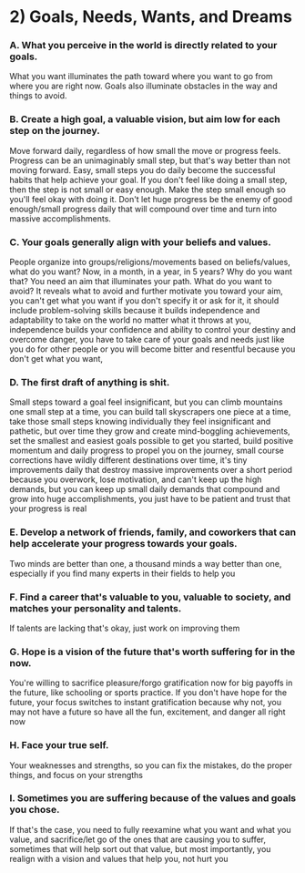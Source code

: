 # 2) Goals, Needs, Wants, and Dreams

### A. What you perceive in the world is directly related to your goals.
What you want illuminates the path toward where you want to go from where you are right now. Goals also illuminate obstacles in the way and things to avoid. 

### B. Create a high goal, a valuable vision, but aim low for each step on the journey.
Move forward daily, regardless of how small the move or progress feels. Progress can be an unimaginably small step, but that's way better than not moving forward. Easy, small steps you do daily become the successful habits that help achieve your goal. If you don't feel like doing a small step, then the step is not small or easy enough. Make the step small enough so you'll feel okay with doing it. Don't let huge progress be the enemy of good enough/small progress daily that will compound over time and turn into massive accomplishments.

### C. Your goals generally align with your beliefs and values.
People organize into groups/religions/movements based on beliefs/values, what do you want? Now, in a month, in a year, in 5 years? Why do you want that? You need an aim that illuminates your path. What do you want to avoid? It reveals what to avoid and further motivate you toward your aim, you can't get what you want if you don't specify it or ask for it, it should include problem-solving skills because it builds independence and adaptability to take on the world no matter what it throws at you, independence builds your confidence and ability to control your destiny and overcome danger, you have to take care of your goals and needs just like you do for other people or you will become bitter and resentful because you don't get what you want, 

### D. The first draft of anything is shit.
Small steps toward a goal feel insignificant, but you can climb mountains one small step at a time, you can build tall skyscrapers one piece at a time, take those small steps knowing individually they feel insignificant and pathetic, but over time they grow and create mind-boggling achievements, set the smallest and easiest goals possible to get you started, build positive momentum and daily progress to propel you on the journey, small course corrections have wildly different destinations over time, it's tiny improvements daily that destroy massive improvements over a short period because you overwork, lose motivation, and can't keep up the high demands, but you can keep up small daily demands that compound and grow into huge accomplishments, you just have to be patient and trust that your progress is real

### E. Develop a network of friends, family, and coworkers that can help accelerate your progress towards your goals.
Two minds are better than one, a thousand minds a way better than one, especially if you find many experts in their fields to help you

### F. Find a career that's valuable to you, valuable to society, and matches your personality and talents.
If talents are lacking that's okay, just work on improving them

### G. Hope is a vision of the future that's worth suffering for in the now.
You're willing to sacrifice pleasure/forgo gratification now for big payoffs in the future, like schooling or sports practice. If you don't have hope for the future, your focus switches to instant gratification because why not, you may not have a future so have all the fun, excitement, and danger all right now 

### H. Face your true self.
Your weaknesses and strengths, so you can fix the mistakes, do the proper things, and focus on your strengths 

### I. Sometimes you are suffering because of the values and goals you chose.
If that's the case, you need to fully reexamine what you want and what you value, and sacrifice/let go of the ones that are causing you to suffer, sometimes that will help sort out that value, but most importantly, you realign with a vision and values that help you, not hurt you 
